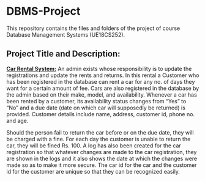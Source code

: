 # DBMS-Project
This repository contains the files and folders of the project of course Database Management Systems (UE18CS252).<br>

## Project Title and Description:
<ins><b>Car Rental System:</b></ins> An admin exists whose responsibility is to update the registrations and update the rents and returns. In this rental a Customer who has been registered in the database can rent a car for any no. of days they want for a certain amount of fee. Cars are also registered in the database by the admin based on their make, model, and availability. Whenever a car has been rented by a customer, its availability status changes from “Yes” to “No” and a due date (date on which car will supposedly be returned) is provided. Customer details include name, address, customer id, phone no. and age. <p>Should the person fail to return the car before or on the due date, they will be charged with a fine. For each day the customer is unable to return the car, they will be fined Rs. 100. A log has also been created for the car registration so that whatever changes are made to the car registration, they are shown in the logs and it also shows the date at which the changes were made so as to make it more secure. The car id for the car and the customer id for the customer are unique so that they can be recognized easily. </p>
